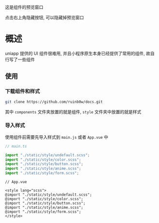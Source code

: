 <script setup lang="ts">
import PhoneFrame from "../../components/PhoneFrame/PhoneFrame.vue";
</script>

<PhoneFrame title="预览">
<div>
<p> 这是组件的预览窗口 </p>
<p> 点击右上角隐藏按钮, 可以隐藏掉预览窗口 </p>
</div>
</PhoneFrame>

# 概述

uniapp 提供的 UI 组件很难用, 并且小程序原生本身已经提供了常用的组件, 故自行写了一些组件

## 使用

### 下载组件和样式

```bash
git clone https://github.com/ruinb0w/docs.git
```

其中 `components` 文件夹放置的就是组件, `style` 文件夹中放置的就是样式

### 导入样式

使用组件前需要先导入样式到 `main.js` 或者 `App.vue` 中

```ts
// main.ts

import "./static/style/undefault.scss";
import "./static/style/color.scss";
import "./static/style/button.scss";
import "./static/style/anime.scss";
import "./static/style/form.scss";
```

```vue
// App.vue

<style lang="scss">
@import "./static/style/undefault.scss";
@import "./static/style/color.scss";
@import "./static/style/button.scss";
@import "./static/style/anime.scss";
@import "./static/style/form.scss";
</style>
```
